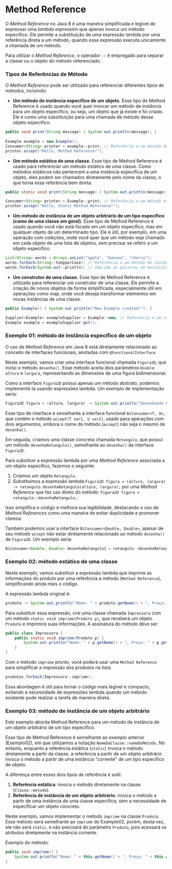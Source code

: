 # Method Reference

O *Method Reference* no Java 8 é uma maneira simplificada e legível de expressar uma *lambda expression* que apenas invoca um método específico. Ele permite a substituição de uma expressão lambda por uma referência direta a um método, quando essa expressão executa unicamente a chamada de um método.

Para utilizar o *Method Reference*, o operador `::` é empregado para separar a classe ou o objeto do método referenciado.

### Tipos de Referências de Método

O *Method Reference* pode ser utilizado para referenciar diferentes tipos de métodos, incluindo:

- **Um método de instância específico de um objeto.** Esse tipo de Method Reference é usado quando você quer invocar um método de instância para um objeto específico, ou seja, um objeto que já existe e foi criado. Ele é como uma substituição para uma chamada de método desse objeto específico.
```java
public void print(String message) { System.out.println(message); }
    
Example example = new Example();
Consumer<String> printer = example::print; // Referência a um método de instância de um objeto específico
printer.accept("Hello, Method Reference!");
```
- **Um método estático de uma classe.** Esse tipo de Method Reference é usado para referenciar um método estático de uma classe. Como métodos estáticos não pertencem a uma instância específica de um objeto, eles podem ser chamados diretamente pelo nome da classe, o que torna essa referência bem direta.
```java
public static void print(String message) { System.out.println(message); }

Consumer<String> printer = Example::print; // Referência a um método estático
printer.accept("Hello, Static Method Reference!");
```
- **Um método de instância de um objeto arbitrário de um tipo específico (como de uma classe em geral).** Esse tipo de Method Reference é usado quando você não está focado em um objeto específico, mas em qualquer objeto de um determinado tipo. Ele é útil, por exemplo, em uma operação com coleções, onde você quer que um método seja chamado em cada objeto de uma lista de objetos, sem precisar se referir a um objeto específico.
```java
List<String> words = Arrays.asList("apple", "banana", "cherry");
words.forEach(String::toUpperCase); // Referência a um método de instância de um objeto do tipo String
words.forEach(System.out::println); // Imprime as palavras em maiúsculas
```
- **Um construtor de uma classe.** Esse tipo de Method Reference é utilizado para referenciar um construtor de uma classe. Ele permite a criação de novos objetos de forma simplificada, especialmente útil em operações como map, onde você deseja transformar elementos em novas instâncias de uma classe.
```java
public Example() { System.out.println("New Example created!"); }

Supplier<Example> exampleSupplier = Example::new; // Referência a um construtor
Example example = exampleSupplier.get();
```

### Exemplo 01: método de instância específico de um objeto

O uso de *Method Reference* em Java 8 está diretamente relacionado ao conceito de interfaces funcionais, anotadas com `@FunctionalInterface`.

Neste exemplo, vamos criar uma interface funcional chamada `Figura2D`, que inclui o método `desenha()`. Esse método aceita dois parâmetros `Double`: `altura` e `largura`, representando as dimensões de uma figura bidimensional.

Como a interface `Figura2D` possui apenas um método abstrato, podemos implementá-la usando expressões lambda. Um exemplo de implementação seria:

```java
Figura2D figura = (altura, largura) -> System.out.println("Desenhando Figura. Altura: " + altura + ", e Largura: " + largura);
```

Esse tipo de interface é semelhante à interface funcional `BiConsumer<T, U>`, que contém o método `accept(T var1, U var2)`, usado para operações com dois argumentos, embora o nome do método (`accept`) não seja o mesmo de `desenha()`.

Em seguida, criamos uma classe concreta chamada `Retangulo`, que possui um método `desenhaRetangulo()`, semelhante ao `desenha()` da interface `Figura2D`.

Para substituir a expressão lambda por uma *Method Reference* associada a um objeto específico, fazemos o seguinte:

1. Criamos um objeto `Retangulo`.
2. Substituímos a expressão lambda `Figura2D figura = (altura, largura) -> retangulo.desenhaRetangulo(altura, largura);` por uma *Method Reference* que faz uso direto do método: `Figura2D figura = retangulo::desenhaRetangulo;`.

Isso simplifica o código e melhora sua legibilidade, destacando o uso de *Method References* como uma maneira de evitar duplicidade e promover clareza.

Também podemos usar a interface `BiConsumer<Double, Double>`, apesar de seu método `accept` não estar diretamente relacionado ao método `desenha()` de `Figura2D`. Um exemplo seria:

```java
BiConsumer<Double, Double> desenhaRetangulo1 = retangulo::desenhaRetangulo;
```

### Exemplo 02: método estático de uma classe

Neste exemplo, vamos substituir a expressão lambda que imprime as informações do produto por uma referência a método (`Method Reference`), simplificando ainda mais o código.

A expressão lambda original é:

```java
produto -> System.out.println("Nome: " + produto.getNome() + ", Preço: " + produto.getPreco())
```

Para substituir essa expressão, crie uma classe chamada `Impressora` com um método `static void imprime(Produto p)`, que receberá um objeto `Produto` e imprimirá suas informações. A assinatura do método deve ser:

```java
public class Impressora {
    public static void imprime(Produto p) {
        System.out.println("Nome: " + p.getNome() + ", Preço: " + p.getPreco());
    }
}
```

Com o método `imprime` pronto, você poderá usar uma `Method Reference` para simplificar a impressão dos produtos na lista:

```java
produtos.forEach(Impressora::imprime);
```

Essa abordagem é útil para tornar o código mais legível e compacto, evitando a necessidade de expressões lambda quando um método existente pode realizar a tarefa de maneira direta.

### Exemplo 03: método de instância de um objeto arbitrário

Este exemplo aborda Method Reference para um método de instância de um objeto arbitrário de um tipo específico.

Esse tipo de Method Reference é semelhante ao exemplo anterior (Exemplo02), em que utilizamos a notação `NomeDaClasse::nomeDoMetodo`.
No entanto, enquanto a referência estática (`static`) invoca o método diretamente a partir da classe, a referência a partir de um objeto arbitrário invoca o método a partir de uma instância "corrente" de um tipo específico de objeto.

A diferença entre esses dois tipos de referência é sutil: 

1. **Referência estática**: invoca o método diretamente na classe (`Classe::metodo`).
2. **Referência de instância de um objeto arbitrário**: invoca o método a partir de uma instância de uma classe específica, sem a necessidade de especificar um objeto concreto.

Neste exemplo, vamos implementar o método `imprime` na classe `Produto`. Esse método será semelhante ao `imprime` do Example02, porém, desta vez, ele não será `static`, e não precisará do parâmetro `Produto`, pois acessará os atributos diretamente na instância corrente.

Exemplo do método:

```java
public void imprime() {
    System.out.println("Nome: " + this.getNome() + ", Preço: " + this.getPreco());
}
```
